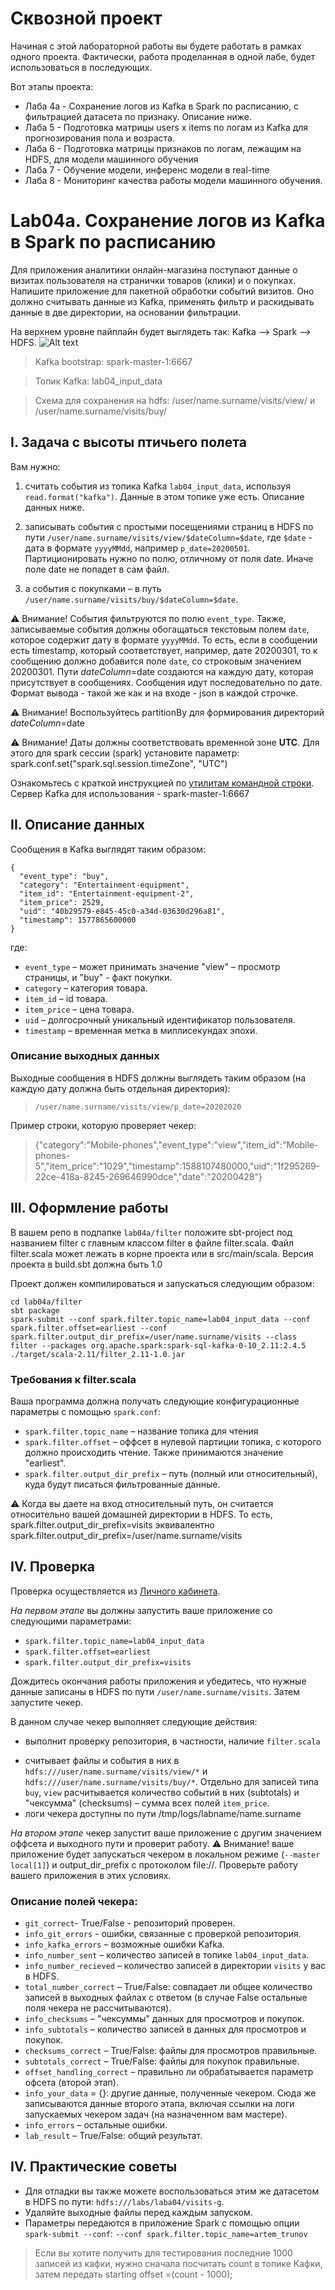 


# Сквозной проект

Начиная с этой лабораторной работы вы будете работать в рамках одного проекта. Фактически, работа проделанная в одной лабе, будет использоваться в последующих.

Вот этапы проекта:

* Лаба 4а - Сохранение логов из Kafka в Spark по расписанию, с фильтрацией датасета по признаку. Описание ниже.
* Лаба 5 - Подготовка матрицы users x items по логам из Kafka для прогнозирования пола и возраста.
* Лаба 6 - Подготовка матрицы признаков по логам, лежащим на HDFS, для модели машинного обучения
* Лаба 7 - Обучение модели, инференс модели в real-time
* Лаба 8 - Мониторинг качества работы модели машинного обучения.

# Lab04a. Сохранение логов из Kafka в Spark по расписанию

Для приложения аналитики онлайн-магазина поступают данные о визитах пользователя на странички товаров (клики) и о покупках.  
Напишите приложение для пакетной обработки событий визитов. Оно должно считывать данные из Kafka, применять фильтр и раскидывать данные в две директории, на основании фильтрации.

На верхнем уровне пайплайн будет выглядеть так: Kafka —> Spark  —> HDFS.
![Alt text](images/img4a.png?raw=true "Архитектура")

>Kafka bootstrap: spark-master-1:6667

>Топик Kafka: lab04_input_data

>Схема для сохранения на hdfs: /user/name.surname/visits/view/ и /user/name.surname/visits/buy/


## I. Задача с высоты птичьего полета

Вам нужно:

1. считать события из топика Kafka `lab04_input_data`, используя `read.format("kafka")`. Данные в этом топике уже есть. Описание данных ниже.


2. записывать события с простыми посещениями страниц в HDFS по пути `/user/name.surname/visits/view/$dateColumn=$date`, где `$date` - дата в формате `yyyyMMdd`, 
например `p_date=20200501`. Партиционировать нужно по полю, отличному от поля date. Иначе поле date не попадет в сам файл.


3. а события с покупками – в путь `/user/name.surname/visits/buy/$dateColumn=$date`. 

:warning: Внимание! События фильтруются по полю `event_type`. Также, записываемые события должны обогащаться текстовым полем `date`, которое содержит дату в формате `yyyyMMdd`. То есть, если в сообщении есть timestamp, который соответствует, например, дате 20200301, то к сообщению должно добавится поле `date`, со строковым значением 20200301. Пути $dateColumn=$date создаются на каждую дату, которая присутствует в сообщениях. Сообщения идут последовательно по дате. Формат вывода - такой же как и на входе - json в каждой строчке.

:warning: Внимание! Воспользуйтесь partitionBy для формирования директорий $dateColumn=$date

:warning: Внимание! Даты должны соответствовать временной зоне **UTC**. Для этого для spark сессии (spark) установите параметр: spark.conf.set("spark.sql.session.timeZone", "UTC")

Ознакомьтесь с краткой инструкцией по [утилитам командной строки](Kafka.md). Сервер Kafka для использования - spark-master-1:6667

## II. Описание данных

Сообщения в Kafka выглядят таким образом:

```
{
  "event_type": "buy",
  "category": "Entertainment-equipment",
  "item_id": "Entertainment-equipment-2",
  "item_price": 2529,
  "uid": "40b29579-e845-45c0-a34d-03630d296a81",
  "timestamp": 1577865600000
}
```

где:

- `event_type` – может принимать значение "view" – просмотр страницы, и "buy" - факт покупки.
- `category` – категория товара.
- `item_id` – id товара.
- `item_price` – цена товара.
- `uid` – долгосрочный уникальный идентификатор пользователя.
- `timestamp` – временная метка в миллисекундах эпохи.

### Описание выходных данных

Выходные сообщения в HDFS должны выглядеть таким образом (на каждую дату должна быть отдельная директория):

> `/user/name.surname/visits/view/p_date=20202020`

Пример строки, которую проверяет чекер:

>{"category":"Mobile-phones","event_type":"view","item_id":"Mobile-phones-5","item_price":"1029","timestamp":1588107480000,"uid":"1f295269-22ce-418a-8245-269646990dce","date":"20200428"}


## III. Оформление работы

В вашем репо в подпапке `lab04a/filter` положите sbt-project под названием filter с главным классом filter в файле filter.scala. Файл filter.scala может лежать в корне проекта или в src/main/scala. Версия проекта в build.sbt должна быть 1.0

Проект должен компилироваться и запускаться следующим образом:

```
cd lab04a/filter
sbt package
spark-submit --conf spark.filter.topic_name=lab04_input_data --conf spark.filter.offset=earliest --conf spark.filter.output_dir_prefix=/user/name.surname/visits --class filter --packages org.apache.spark:spark-sql-kafka-0-10_2.11:2.4.5 ./target/scala-2.11/filter_2.11-1.0.jar
```

### Требования к filter.scala

Ваша программа должна получать следующие конфигурационные параметры с помощью `spark.conf`:

* `spark.filter.topic_name` – название топика для чтения
* `spark.filter.offset` – оффсет в нулевой партиции топика, с которого должно происходить чтение. Также принимаются значение "earliest".
* `spark.filter.output_dir_prefix` – путь (полный или относительный), куда будут писаться фильтрованные данные. 

:warning: Когда вы даете на вход относительный путь, он считается относительно вашей домашней директории в HDFS. То есть, spark.filter.output_dir_prefix=visits эквивалентно spark.filter.output_dir_prefix=/user/name.surname/visits

<!--
В вашей программе должен быть настроен таймаут топика 30 секунд, i.e. `option("consumer_timeout_ms", 30000)`, то есть при отсутствие данных в топике в течение этого времени чтение прекращается. Таким образом, ваша программа не будет висеть вечно.
-->

## IV. Проверка

Проверка осуществляется из [Личного кабинета](https://lk-spark-de.newprolab.com/). 

_На первом этапе_ вы должны запустить ваше приложение со следующими параметрами:

* `spark.filter.topic_name=lab04_input_data`
* `spark.filter.offset=earliest`
* `spark.filter.output_dir_prefix=visits`

Дождитесь окончания работы приложения и убедитесь, что нужные данные записаны в HDFS по пути `/user/name.surname/visits`. Затем запустите чекер.

В данном случае чекер выполняет следующие действия:

- выполнит проверку репозитория, в частности, наличие `filter.scala` 
<!-- и настройки таймаута топика в нем. Так как на втором этапе мы запускаем вашу программу сами, то программа, где не настроен таймаут чтения топика повесит чекер. -->
- считывает файлы и события в них в `hdfs:///user/name.surname/visits/view/*` и `hdfs:///user/name.surname/visits/buy/*`. Отдельно для записей типа `buy`, `view` расчитывается количество событий в них (subtotals) и "чексумма" (checksums) – сумма всех полей `item_price`.
- логи чекера доступны по пути /tmp/logs/labname/name.surname

_На втором этапе_ чекер запустит ваше приложение с другим значением оффсета и выходного пути и проверит работу. :warning: Внимание! ваше приложение будет запускаться чекером в локальном режиме (`--master local[1]`) и output_dir_prefix с протоколом file://. Проверьте работу вашего приложения в этих условиях.

### Описание полей чекера:

* `git_correct`- True/False - репозиторий проверен.
* `info_git_errors` - ошибки, связанные с проверкой репозитория.
* `info_kafka_errors` – возможные ошибки Kafka.
* `info_number_sent` – количество записей в топике `lab04_input_data`.
* `info_number_recieved` – количество записей в директории `visits` у вас в HDFS.
* `total_number_correct` – True/False: совпадает ли общее количество записей в выходных файлах с ответом (в случае False остальные поля чекера не рассчитываются).
* `info_checksums` –  "чексуммы" данных для просмотров и покупок.
* `info_subtotals` – количество записей в данных для просмотров и покупок.
* `checksums_correct` – True/False: файлы для просмотров правильные.
* `subtotals_correct` – True/False: файлы для покупок правильные.
* `offset_handling_correct` – правильно ли обрабатывается параметр офсета (второй этап).
* `info_your_data` = {}: другие данные, полученные чекером. Сюда же записываются данные второго этапа, включая ссылки на логи запускаемых чекером задач (на назначенном вам мастере).
* `info_errors` – остальные ошибки.
* `lab_result` – True/False: общий результат.

## IV. Практические советы
- Для отладки вы также можете воспользоваться этим же датасетом в HDFS по пути: `hdfs:///labs/laba04/visits-g`.
- Удаляйте выходные файлы перед каждым запуском.
- Параметры передаются в приложение Spark с помощью опции `spark-submit --conf`:
  `--conf spark.filter.topic_name=artem_trunov`
> Если вы хотите получить для тестирования последние 1000 записей из кафки, нужно сначала посчитать count в топике Кафки, 
> затем передать starting offset =(count - 1000);



